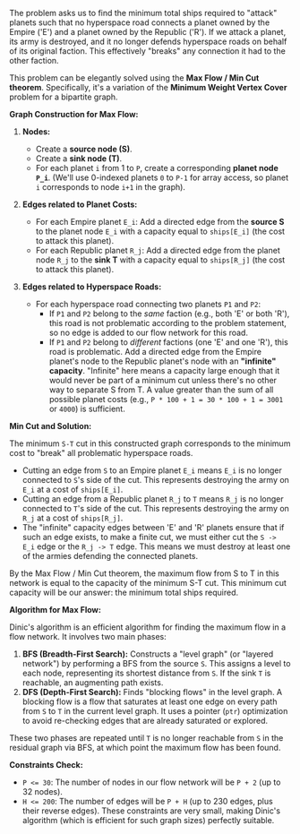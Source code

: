The problem asks us to find the minimum total ships required to "attack" planets such that no hyperspace road connects a planet owned by the Empire ('E') and a planet owned by the Republic ('R'). If we attack a planet, its army is destroyed, and it no longer defends hyperspace roads on behalf of its original faction. This effectively "breaks" any connection it had to the other faction.

This problem can be elegantly solved using the **Max Flow / Min Cut theorem**. Specifically, it's a variation of the **Minimum Weight Vertex Cover** problem for a bipartite graph.

**Graph Construction for Max Flow:**

1.  **Nodes:**
    *   Create a **source node (S)**.
    *   Create a **sink node (T)**.
    *   For each planet `i` from 1 to `P`, create a corresponding **planet node `P_i`**. (We'll use 0-indexed planets `0` to `P-1` for array access, so planet `i` corresponds to node `i+1` in the graph).

2.  **Edges related to Planet Costs:**
    *   For each Empire planet `E_i`: Add a directed edge from the **source S** to the planet node `E_i` with a capacity equal to `ships[E_i]` (the cost to attack this planet).
    *   For each Republic planet `R_j`: Add a directed edge from the planet node `R_j` to the **sink T** with a capacity equal to `ships[R_j]` (the cost to attack this planet).

3.  **Edges related to Hyperspace Roads:**
    *   For each hyperspace road connecting two planets `P1` and `P2`:
        *   If `P1` and `P2` belong to the *same* faction (e.g., both 'E' or both 'R'), this road is not problematic according to the problem statement, so no edge is added to our flow network for this road.
        *   If `P1` and `P2` belong to *different* factions (one 'E' and one 'R'), this road is problematic. Add a directed edge from the Empire planet's node to the Republic planet's node with an **"infinite" capacity**. "Infinite" here means a capacity large enough that it would never be part of a minimum cut unless there's no other way to separate S from T. A value greater than the sum of all possible planet costs (e.g., `P * 100 + 1 = 30 * 100 + 1 = 3001` or `4000`) is sufficient.

**Min Cut and Solution:**

The minimum `S-T` cut in this constructed graph corresponds to the minimum cost to "break" all problematic hyperspace roads.
*   Cutting an edge from `S` to an Empire planet `E_i` means `E_i` is no longer connected to `S`'s side of the cut. This represents destroying the army on `E_i` at a cost of `ships[E_i]`.
*   Cutting an edge from a Republic planet `R_j` to `T` means `R_j` is no longer connected to `T`'s side of the cut. This represents destroying the army on `R_j` at a cost of `ships[R_j]`.
*   The "infinite" capacity edges between 'E' and 'R' planets ensure that if such an edge exists, to make a finite cut, we must either cut the `S -> E_i` edge or the `R_j -> T` edge. This means we must destroy at least one of the armies defending the connected planets.

By the Max Flow / Min Cut theorem, the maximum flow from S to T in this network is equal to the capacity of the minimum S-T cut. This minimum cut capacity will be our answer: the minimum total ships required.

**Algorithm for Max Flow:**

Dinic's algorithm is an efficient algorithm for finding the maximum flow in a flow network. It involves two main phases:
1.  **BFS (Breadth-First Search):** Constructs a "level graph" (or "layered network") by performing a BFS from the source `S`. This assigns a level to each node, representing its shortest distance from `S`. If the sink `T` is reachable, an augmenting path exists.
2.  **DFS (Depth-First Search):** Finds "blocking flows" in the level graph. A blocking flow is a flow that saturates at least one edge on every path from `S` to `T` in the current level graph. It uses a pointer (`ptr`) optimization to avoid re-checking edges that are already saturated or explored.

These two phases are repeated until `T` is no longer reachable from `S` in the residual graph via BFS, at which point the maximum flow has been found.

**Constraints Check:**
*   `P <= 30`: The number of nodes in our flow network will be `P + 2` (up to 32 nodes).
*   `H <= 200`: The number of edges will be `P + H` (up to 230 edges, plus their reverse edges).
These constraints are very small, making Dinic's algorithm (which is efficient for such graph sizes) perfectly suitable.